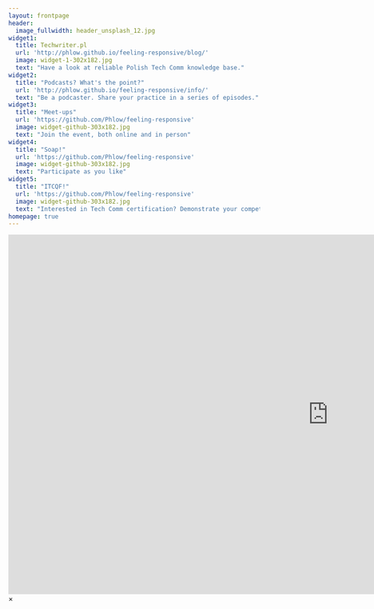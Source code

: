 ```yaml
---
layout: frontpage
header:
  image_fullwidth: header_unsplash_12.jpg
widget1:
  title: Techwriter.pl
  url: 'http://phlow.github.io/feeling-responsive/blog/'
  image: widget-1-302x182.jpg
  text: "Have a look at reliable Polish Tech Comm knowledge base."
widget2:
  title: "Podcasts? What's the point?"
  url: 'http://phlow.github.io/feeling-responsive/info/'
  text: "Be a podcaster. Share your practice in a series of episodes."
widget3:
  title: "Meet-ups"
  url: 'https://github.com/Phlow/feeling-responsive'
  image: widget-github-303x182.jpg
  text: "Join the event, both online and in person"
widget4:
  title: "Soap!"
  url: 'https://github.com/Phlow/feeling-responsive'
  image: widget-github-303x182.jpg
  text: "Participate as you like"
widget5:
  title: "ITCQF!"
  url: 'https://github.com/Phlow/feeling-responsive'
  image: widget-github-303x182.jpg
  text: "Interested in Tech Comm certification? Demonstrate your competence and obtain recognizable credential"
homepage: true
---
```


<div id="videoModal" class="reveal-modal large" data-reveal="">
  <div class="flex-video widescreen vimeo" style="display: block;">
    <iframe width="1280" height="720" src="https://open.spotify.com/show/2jhQ1Z1nAOY686RVok7O9I" frameborder="0" allowfullscreen></iframe>
  </div>
  <a class="close-reveal-modal">&#215;</a>
</div>
